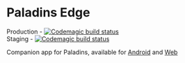 # Paladins Edge

Production - [![Codemagic build status](https://api.codemagic.io/apps/614aa1fb2d7e1471bf7a43a5/production-workflow/status_badge.svg)](https://codemagic.io/apps/614aa1fb2d7e1471bf7a43a5/production-workflow/latest_build)\
Staging - [![Codemagic build status](https://api.codemagic.io/apps/614aa1fb2d7e1471bf7a43a5/staging-workflow/status_badge.svg)](https://codemagic.io/apps/614aa1fb2d7e1471bf7a43a5/production-workflow/latest_build)

Companion app for Paladins, available for [Android](https://play.google.com/store/apps/details?id=ml.paladinsedge) and [Web](https://paladinsedge.ml)
